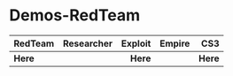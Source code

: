 # Demos-RedTeam
               

| RedTeam | Researcher | Exploit |  Empire  |   CS3  | 
|:---|-----------:|------------------:|----------------:|------------------:|  
|**Here**| |**Here**||**Here**| |**Here**| |**Here**| |**Here**|

